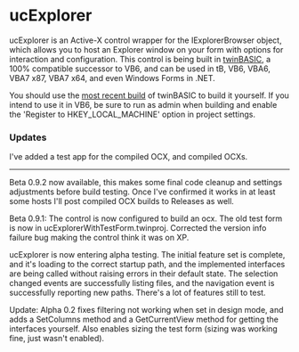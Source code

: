 # ucExplorer

ucExplorer is an Active-X control wrapper for the IExplorerBrowser object, which allows you to host an Explorer window on your form with options for interaction and configuration. This control is being built in [twinBASIC](https://twinbasic.com/), a 100% compatible successor to VB6, and can be used in tB, VB6, VBA6, VBA7 x87, VBA7 x64, and even Windows Forms in .NET. 

You should use the [most recent build](https://github.com/twinbasic/twinbasic/releases) of twinBASIC to build it yourself. If you intend to use it in VB6, be sure to run as admin when building and enable the 'Register to HKEY_LOCAL_MACHINE' option in project settings.

### Updates

I've added a test app for the compiled OCX, and compiled OCXs. 

---

Beta 0.9.2 now available, this makes some final code cleanup and settings adjustments before build testing. Once I've confirmed it works in at least some hosts I'll post compiled OCX builds to Releases as well. 


Beta 0.9.1: The control is now configured to build an ocx. The old test form is now in ucExplorerWithTestForm.twinproj. Corrected the version info failure bug making the control think it was on XP. 

ucExplorer is now entering alpha testing. The initial feature set is complete, and it's loading to the correct startup path, and the implemented interfaces are being called without raising errors in their default state. The selection changed events are successfully listing files, and the navigation event is successfully reporting new paths. There's a lot of features still to test.

Update: Alpha 0.2 fixes filtering not working when set in design mode, and adds a SetColumns method and a GetCurrentView method for getting the interfaces yourself. Also enables sizing the test form (sizing was working fine, just wasn't enabled). 
